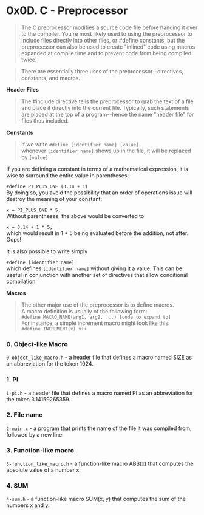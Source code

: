 # 0x0D. C - Preprocessor

> The C preprocessor modifies a source code file before handing it over to the compiler. You're most likely used to using the preprocessor to include files directly into other files, or #define constants, but the preprocessor can also be used to create "inlined" code using macros expanded at compile time and to prevent code from being compiled twice.  
  
> There are essentially three uses of the preprocessor--directives, constants, and macros.  
  
**Header Files**  
> The #include directive tells the preprocessor to grab the text of a file and place it directly into the current file. Typically, such statements are placed at the top of a program--hence the name "header file" for files thus included.  
  
**Constants**  
> If we write
`#define [identifier name] [value]`  
whenever `[identifier name]` shows up in the file, it will be replaced by `[value]`.  
  
If you are defining a constant in terms of a mathematical expression, it is wise to surround the entire value in parentheses:  
  
`#define PI_PLUS_ONE (3.14 + 1)`  
By doing so, you avoid the possibility that an order of operations issue will destroy the meaning of your constant:  
  
`x = PI_PLUS_ONE * 5;`  
Without parentheses, the above would be converted to  
  
`x = 3.14 + 1 * 5;`  
which would result in 1 * 5 being evaluated before the addition, not after. Oops!  
  
It is also possible to write simply  
  
`#define [identifier name]`  
which defines `[identifier name]` without giving it a value. This can be useful in conjunction with another set of directives that allow conditional compilation  
  
**Macros**  
> The other major use of the preprocessor is to define macros.  
A macro definition is usually of the following form:  
`#define MACRO_NAME(arg1, arg2, ...) [code to expand to]`  
> For instance, a simple increment macro might look like this:  
`#define INCREMENT(x) x++` 

### 0. Object-like Macro

`0-object_like_macro.h` - a header file that defines a macro named SIZE as an abbreviation for the token 1024.

### 1. Pi

`1-pi.h` - a header file that defines a macro named PI as an abbreviation for the token 3.14159265359.

### 2. File name

`2-main.c` - a program that prints the name of the file it was compiled from, followed by a new line.

### 3. Function-like macro

`3-function_like_macro.h` - a function-like macro ABS(x) that computes the absolute value of a number x.

### 4. SUM

`4-sum.h` - a function-like macro SUM(x, y) that computes the sum of the numbers x and y.
